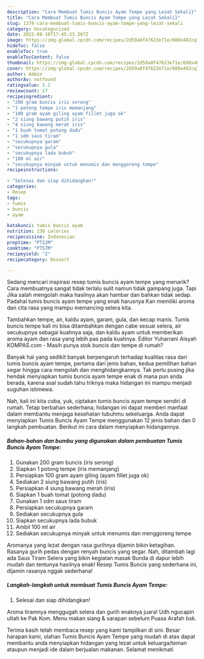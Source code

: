 ```yaml
---
description: "Cara Membuat Tumis Buncis Ayam Tempe yang Lezat Sekali}"
title: "Cara Membuat Tumis Buncis Ayam Tempe yang Lezat Sekali}"
slug: 1378-cara-membuat-tumis-buncis-ayam-tempe-yang-lezat-sekali
category: Uncategorized
date: 2022-08-16T17:45:23.207Z
image: https://img-global.cpcdn.com/recipes/2d59a8f47623e71e/680x482cq70/tumis-buncis-ayam-tempe-foto-resep-utama.jpg
hideToc: false
enableToc: true
enableTocContent: false
thumbnail: https://img-global.cpcdn.com/recipes/2d59a8f47623e71e/680x482cq70/tumis-buncis-ayam-tempe-foto-resep-utama.jpg
cover: https://img-global.cpcdn.com/recipes/2d59a8f47623e71e/680x482cq70/tumis-buncis-ayam-tempe-foto-resep-utama.jpg
author: Admin
authorAv: notfound
ratingvalue: 3.2
reviewcount: 17
recipeingredient:
- "200 gram buncis iris serong"
- "1 potong tempe iris memanjang"
- "100 gram ayam giling ayam fillet juga ok"
- "2 siung bawang putih iris"
- "4 siung bawang merah iris"
- "1 buah tomat potong dadu"
- "1 sdm saus tiram"
- "secukupnya garam"
- "secukupnya gula"
- "secukupnya lada bubuk"
- "100 ml air"
- "secukupnya minyak untuk menumis dan menggoreng tempe"
recipeinstructions:

- "Selesai dan siap dihidangkan!"
categories:
- Resep
tags:
- tumis
- buncis
- ayam

katakunci: tumis buncis ayam 
nutrition: 138 calories
recipecuisine: Indonesian
preptime: "PT22M"
cooktime: "PT57M"
recipeyield: "2"
recipecategory: Dessert

---
```



Sedang mencari inspirasi resep tumis buncis ayam tempe yang menarik? Cara membuatnya sangat tidak terlalu sulit namun tidak gampang juga. Tapi Jika salah mengolah maka hasilnya akan hambar dan bahkan tidak sedap. Padahal tumis buncis ayam tempe yang enak harusnya Kan memiliki aroma dan cita rasa yang mampu memancing selera kita.


Tambahkan tempe, air, kaldu ayam, garam, gula, dan kecap manis. Tumis buncis tempe kali ini bisa ditambahkan dengan cabe sesuai selera, air secukupnya sebagai kuahnya saja, dan kaldu ayam untuk memberikan aroma ayam dan rasa yang lebih pas pada kuahnya. Editor Yuharrani Aisyah KOMPAS.com - Masih punya stok buncis dan tempe di rumah?

Banyak hal yang sedikit banyak berpengaruh terhadap kualitas rasa dari tumis buncis ayam tempe, pertama dari jenis bahan, kedua pemilihan bahan segar hingga cara mengolah dan menghidangkannya. Tak perlu pusing jika hendak menyiapkan tumis buncis ayam tempe enak di mana pun anda berada, karena asal sudah tahu triknya maka hidangan ini mampu menjadi suguhan istimewa.


Nah, kali ini kita coba, yuk, ciptakan tumis buncis ayam tempe sendiri di rumah. Tetap berbahan sederhana, hidangan ini dapat memberi manfaat dalam membantu menjaga kesehatan tubuhmu sekeluarga. Anda dapat menyiapkan Tumis Buncis Ayam Tempe menggunakan 12 jenis bahan dan 0 langkah pembuatan. Berikut ini cara dalam menyiapkan hidangannya.

<!--inarticleads1-->

##### Bahan-bahan dan bumbu yang digunakan dalam pembuatan Tumis Buncis Ayam Tempe:

1. Gunakan 200 gram buncis (iris serong)
1. Siapkan 1 potong tempe (iris memanjang)
1. Persiapkan 100 gram ayam giling (ayam fillet juga ok)
1. Sediakan 2 siung bawang putih (iris)
1. Persiapkan 4 siung bawang merah (iris)
1. Siapkan 1 buah tomat (potong dadu)
1. Gunakan 1 sdm saus tiram
1. Persiapkan secukupnya garam
1. Sediakan secukupnya gula
1. Siapkan secukupnya lada bubuk
1. Ambil 100 ml air
1. Sediakan secukupnya minyak untuk menumis dan menggoreng tempe


Aromanya yang lezat dengan rasa gurihnya dijamin bikin ketagihan. Rasanya gurih pedas dengan renyah buncis yang segar. Nah, ditambah lagi ada Saus Tiram Selera yang bikin kegiatan masak Bunda di dapur lebih mudah dan tentunya hasilnya enak! Resep Tumis Buncis yang sederhana ini, dijamin rasanya nggak sederhana! 

<!--inarticleads2-->

##### Langkah-langkah untuk membuat Tumis Buncis Ayam Tempe:


1. Selesai dan siap dihidangkan!

Aroma tiramnya menggugah selera dan gurih enaknya juara! Udh ngucapin ultah ke Pak Kom. Menu makan siang &amp; sarapan sebelum Puasa Arafah bsk. 

Terima kasih telah membaca resep yang kami tampilkan di sini. Besar harapan kami, olahan Tumis Buncis Ayam Tempe yang mudah di atas dapat membantu anda menyiapkan hidangan yang lezat untuk keluarga/teman ataupun menjadi ide dalam berjualan makanan. Selamat menikmati
